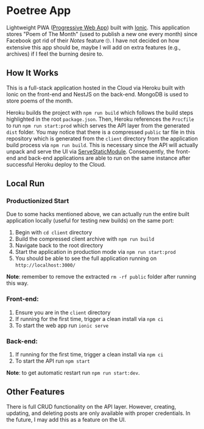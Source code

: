 # Poetree App

Lightweight PWA ([Progressive Web App](https://web.dev/progressive-web-apps/)) built with [Ionic](https://ionicframework.com/). This application stores "Poem of The Month" (used to publish a new one every month) since Facebook got rid of their *Notes* feature 🙄. I have not decided on how extensive this app should be, maybe I will add on extra features (e.g., archives) if I feel the burning desire to.

## How It Works

This is a full-stack application hosted in the Cloud via Heroku built with Ionic on the front-end and NestJS on the back-end. MongoDB is used to store poems of the month.

Heroku builds the project with `npm run build` which follows the build steps highlighted in the root `package.json`. Then, Heroku references the `Procfile` to run `npm run start:prod` which serves the API layer from the generated `dist` folder. You may notice that there is a compressed `public` tar file in this repository which is generated from the `client` directory from the application build process via `npm run build`. This is necessary since the API will actually unpack and serve the UI via [ServeStaticModule](https://github.com/stevenxchung/Poetree-App/blob/d7f116f3d2ac8e5595a6995278a28c21af6825b1/src/app.module.ts#L15). Consequently, the front-end and back-end applications are able to run on the same instance after successful Heroku deploy to the Cloud.

## Local Run

### Productionized Start

Due to some hacks mentioned above, we can actually run the entire built application locally (useful for testing new builds) on the same port:

1. Begin with `cd client` directory
2. Build the compressed client archive with `npm run build`
3. Navigate back to the root directory
4. Start the application in production mode via `npm run start:prod`
5. You should be able to see the full application running on `http://localhost:3000/`

**Note**: remember to remove the extracted `rm -rf public` folder after running this way.

### Front-end:

1. Ensure you are in the `client` directory
2. If running for the first time, trigger a clean install via `npm ci`
3. To start the web app run `ionic serve`

### Back-end:

1. If running for the first time, trigger a clean install via `npm ci`
2. To start the API run `npm start`

**Note**: to get automatic restart run `npm run start:dev`.

## Other Features

There is full CRUD functionality on the API layer. However, creating, updating, and deleting posts are only available with proper credentials. In the future, I may add this as a feature on the UI.
